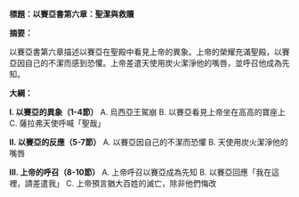 **標題：以賽亞書第六章：聖潔與救贖**

**摘要：**

以賽亞書第六章描述以賽亞在聖殿中看見上帝的異象。上帝的榮耀充滿聖殿，以賽亞因自己的不潔而感到恐懼。上帝差遣天使用炭火潔淨他的嘴唇，並呼召他成為先知。

**大綱：**

**I. 以賽亞的異象（1-4節）**
    A. 烏西亞王駕崩
    B. 以賽亞看見上帝坐在高高的寶座上
    C. 薩拉弗天使呼喊「聖哉」

**II. 以賽亞的反應（5-7節）**
    A. 以賽亞因自己的不潔而恐懼
    B. 天使用炭火潔淨他的嘴唇

**III. 上帝的呼召（8-10節）**
    A. 上帝呼召以賽亞成為先知
    B. 以賽亞回應「我在這裡，請差遣我」
    C. 上帝預言猶大百姓的滅亡，除非他們悔改